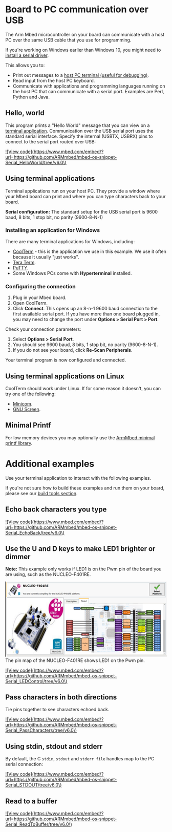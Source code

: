 <h1 id="serial-comm">Board to PC communication over USB</h1>

The Arm Mbed microcontroller on your board can communicate with a host PC over the same USB cable that you use for programming.

<span class="tips">If you're working on Windows earlier than Windows 10, you might need to [install a serial driver](../program-setup/windows-serial-driver.html).</span>

This allows you to:

- Print out messages to a [host PC terminal (useful for debugging)](#terminal-applications).
- Read input from the host PC keyboard.
- Communicate with applications and programming languages running on the host PC that can communicate with a serial port. Examples are Perl, Python and Java.

## Hello, world

This program prints a "Hello World" message that you can view on a [terminal application](#using-terminal-applications). Communication over the USB serial port uses the standard serial interface. Specify the internal (USBTX, USBRX) pins to connect to the serial port routed over USB:

[![View code](https://www.mbed.com/embed/?url=https://github.com/ARMmbed/mbed-os-snippet-Serial_HelloWorld/tree/v6.0\)](https://github.com/ARMmbed/mbed-os-snippet-Serial_HelloWorld/blob/v6.0/main.cpp)

## Using terminal applications

Terminal applications run on your host PC. They provide a window where your Mbed board can print and where you can type characters back to your board.

<span class="tips">**Serial configuration:** The standard setup for the USB serial port is 9600 baud, 8 bits, 1 stop bit, no parity (9600-8-N-1)</span>

### Installing an application for Windows

There are many terminal applications for Windows, including:

- [CoolTerm](http://freeware.the-meiers.org/) - this is the application we use in this example. We use it often because it usually "just works".
- [Tera Term](http://sourceforge.jp/projects/ttssh2/files).
- [PuTTY](http://www.chiark.greenend.org.uk/~sgtatham/putty/).
- Some Windows PCs come with **Hyperterminal** installed.

### Configuring the connection

1. Plug in your Mbed board.
1. Open CoolTerm.
1. Click **Connect**. This opens up an 8-n-1 9600 baud connection to the first available serial port. If you have more than one board plugged in, you may need to change the port under **Options > Serial Port > Port**.

Check your connection parameters:

1. Select **Options > Serial Port**.
1. You should see 9600 baud, 8 bits, 1 stop bit, no parity (9600-8-N-1).
1. If you do not see your board, click **Re-Scan Peripherals**.

Your terminal program is now configured and connected.

## Using terminal applications on Linux

CoolTerm should work under Linux. If for some reason it doesn't, you can try one of the following:

- [Minicom](https://help.ubuntu.com/community/Minicom).
- [GNU Screen](https://www.gnu.org/software/screen/manual/screen.html).

## Minimal Printf

For low memory devices you may optionally use the [ArmMbed minimal printf library](https://github.com/ARMmbed/minimal-printf).

# Additional examples

Use your terminal application to interact with the following examples.

If you're not sure how to build these examples and run them on your board, please see our [build tools section](../build-tools/index.html).

## Echo back characters you type

[![View code](https://www.mbed.com/embed/?url=https://github.com/ARMmbed/mbed-os-snippet-Serial_EchoBack/tree/v6.0\)](https://github.com/ARMmbed/mbed-os-snippet-Serial_EchoBack/blob/v6.0/main.cpp)

## Use the U and D keys to make LED1 brighter or dimmer

<span class="tips">**Note:** This example only works if LED1 is on the Pwm pin of the board you are using, such as the NUCLEO-F401RE. </span>

<span class="images">![](../../images/NUCLEOF401RE.png)<span>The pin map of the NUCLEO-F401RE shows LED1 on the Pwm pin.</span></span>

[![View code](https://www.mbed.com/embed/?url=https://github.com/ARMmbed/mbed-os-snippet-Serial_LEDControl/tree/v6.0\)](https://github.com/ARMmbed/mbed-os-snippet-Serial_LEDControl/blob/v6.0/main.cpp)

## Pass characters in both directions

Tie pins together to see characters echoed back.

[![View code](https://www.mbed.com/embed/?url=https://github.com/ARMmbed/mbed-os-snippet-Serial_PassCharacters/tree/v6.0\)](https://github.com/ARMmbed/mbed-os-snippet-Serial_PassCharacters/blob/v6.0/main.cpp)

## Using stdin, stdout and stderr

By default, the C `stdin`, `stdout` and `stderr file` handles map to the PC serial connection:

[![View code](https://www.mbed.com/embed/?url=https://github.com/ARMmbed/mbed-os-snippet-Serial_STDOUT/tree/v6.0\)](https://github.com/ARMmbed/mbed-os-snippet-Serial_STDOUT/blob/v6.0/main.cpp)

## Read to a buffer

[![View code](https://www.mbed.com/embed/?url=https://github.com/ARMmbed/mbed-os-snippet-Serial_ReadToBuffer/tree/v6.0\)](https://github.com/ARMmbed/mbed-os-snippet-Serial_ReadToBuffer/blob/v6.0/main.cpp)
